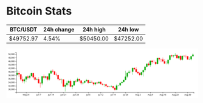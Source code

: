 # Bitcoin Stats

BTC/USDT|24h change|24h high|24h low|
|---|---|---|---|
|$49752.97|4.54%|$50450.00|$47252.00|

<img src="./chart.svg">
